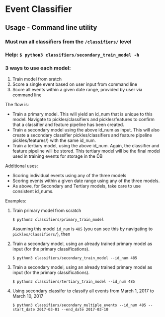 # Event Classifier
## Usage - Command line utility

### Must run all classifiers from the `/classifiers/` level

### Help: `$ python3 classifiers/secondary_train_model -h`

### 3 ways to use each model:

<ol>
<li>Train model from sratch
<li>Score a single event based on user input from command line
<li>Score all events within a given date range, provided by user via command line
</ol>

The flow is:
<ul>
<li>Train a primary model. This will yield an id_num that is unique to this model. Navigate to pickles/classifiers and pickles/features to confirm that a classifier and feature pipeline has been created.
<li>Train a secondary model using the above id_num as input. This will also create a secondary classifier pickles/classifiers and feature pipeline pickles/features/) with the same id_num.
<li>Train a tertiary model, using the above id_num. Again, the classifier and feature pipeline will be stored. This tertiary model will be the final model used in training events for storage in the DB
</ul>

Additional uses:
<ul>
<li>Scoring individual events using any of the three models
<li>Scoring events within a given date range using any of the three models. 
<li>As above, for Secondary and Tertiary models, take care to use consistent id_nums.
</ul>

Examples:

<ol>
<li>Train primary model from scratch

    $ python3 classifiers/primary_train_model

Assuming this model `id_num` is `485` (you can see this by navigating to `pickles/classifiers/`), then

<li>Train a secondary model, using an already trained primary model as input (for the primary classifications).
       
    $ python3 classifiers/secondary_train_model --id_num 485

<li>Train a secondary model, using an already trained primary model as input (for the primary classifications).
       
    $ python3 classifiers/tertiary_train_model --id_num 485

<li>Using secondary classifer to classify all events from March 1, 2017 to March 10, 2017
    
    $ python3 classifiers/secondary_multiple_events --id_num 485 --start_date 2017-03-01 --end_date 2017-03-10

</ol>


